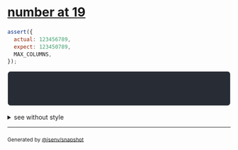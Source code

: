 # [number at 19](../../max_columns.test.js#L60)

```js
assert({
  actual: 123456789,
  expect: 123450789,
  MAX_COLUMNS,
});
```

![img](throw.svg)

<details>
  <summary>see without style</summary>

```console
AssertionError: actual and expect are different

actual: 123_456_789
expect: 123_450_789
```

</details>

---

<sub>
  Generated by <a href="https://github.com/jsenv/core/tree/main/packages/independent/snapshot">@jsenv/snapshot</a>
</sub>
